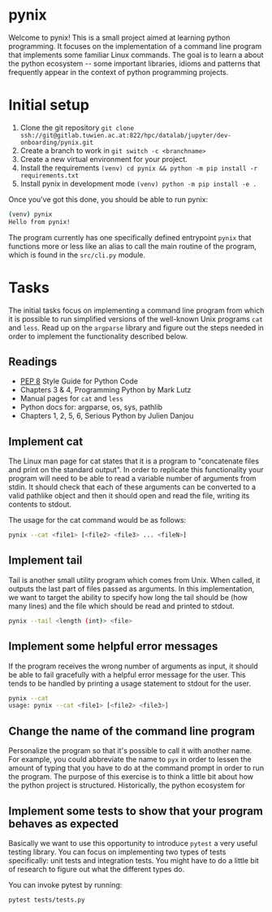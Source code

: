 pynix
=====

Welcome to pynix! This is a small project aimed at learning python
programming. It focuses on the implementation of a command line program
that implements some familiar Linux commands. The goal is to learn a
about the python ecosystem -- some important libraries, idioms and
patterns that frequently appear in the context of python programming
projects.

# Initial setup 

1. Clone the git repository 
   `git clone ssh://git@gitlab.tuwien.ac.at:822/hpc/datalab/jupyter/dev-onboarding/pynix.git`
2. Create a branch to work in 
   `git switch -c <branchname>`
3. Create a new virtual environment for your project.
4. Install the requirements 
   `(venv) cd pynix && python -m pip install -r requirements.txt`
5. Install pynix in development mode 
   `(venv) python -m pip install -e .`

Once you've got this done, you should be able to run pynix:

```bash
(venv) pynix 
Hello from pynix!
```

The program currently has one specifically defined entrypoint `pynix`
that functions more or less like an alias to call the main routine of the
program, which is found in the `src/cli.py` module.


# Tasks 

The initial tasks focus on implementing a command line program from
which it is possible to run simplified versions of the well-known Unix
programs `cat` and `less`. Read up on the `argparse` library and figure
out the steps needed in order to implement the functionality described
below.

## Readings
+ [PEP 8](https://peps.python.org/pep-0008/) Style Guide for Python Code
+ Chapters 3 & 4, Programming Python by Mark Lutz
+ Manual pages for `cat` and `less`
+ Python docs for: argparse, os, sys, pathlib
+ Chapters 1, 2, 5, 6, Serious Python by Julien Danjou


## Implement cat 

The Linux man page for cat states that it is a program to "concatenate
files and print on the standard output". In order to replicate this
functionality your program will need to be able to read a variable
number of arguments from stdin. It should check that each of these
arguments can be converted to a valid pathlike object and then it should
open and read the file, writing its contents to stdout.

The usage for the cat command would be as follows: 
```bash
pynix --cat <file1> [<file2> <file3> ... <fileN>]
```

## Implement tail

Tail is another small utility program which comes from Unix. When called, it
outputs the last part of files passed as arguments. In this implementation, we
want to target the ability to specify how long the tail should be (how many
lines) and the file which should be read and printed to stdout.

```bash
pynix --tail <length (int)> <file>
```

## Implement some helpful error messages

If the program receives the wrong number of arguments as input, it
should be able to fail gracefully with a helpful error message for the
user. This tends to be handled by printing a usage statement to stdout
for the user.

```bash
pynix --cat 
usage: pynix --cat <file1> [<file2> <file3>]
```

## Change the name of the command line program 

Personalize the program so that it's possible to call it with another
name. For example, you could abbreviate the name to `pyx` in order to
lessen the amount of typing that you have to do at the command prompt in
order to run the program. The purpose of this exercise is to think a little bit
about how the python project is structured. Historically, the python ecosystem
for 

## Implement some tests to show that your program behaves as expected

Basically we want to use this opportunity to introduce `pytest` a very useful
testing library. You can focus on implementing two types of tests specifically:
unit tests and integration tests. You might have to do a little bit of research
to figure out what the different types do.

You can invoke pytest by running:
```bash
pytest tests/tests.py
```
